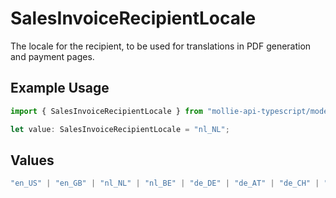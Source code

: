 # SalesInvoiceRecipientLocale

The locale for the recipient, to be used for translations in PDF generation and payment pages.

## Example Usage

```typescript
import { SalesInvoiceRecipientLocale } from "mollie-api-typescript/models";

let value: SalesInvoiceRecipientLocale = "nl_NL";
```

## Values

```typescript
"en_US" | "en_GB" | "nl_NL" | "nl_BE" | "de_DE" | "de_AT" | "de_CH" | "fr_FR" | "fr_BE"
```